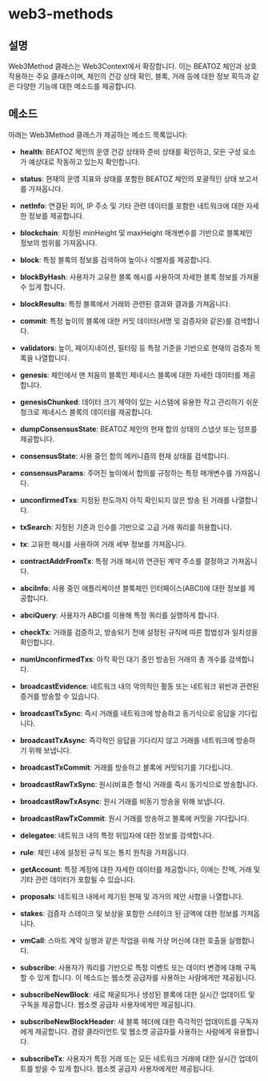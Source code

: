 # web3-methods

## 설명
Web3Method 클래스는 Web3Context에서 확장합니다. 이는 BEATOZ 체인과 상호 작용하는 주요 클래스이며, 체인의 건강 상태 확인, 블록, 거래 등에 대한 정보 획득과 같은 다양한 기능에 대한 메소드를 제공합니다.

## 메소드
아래는 Web3Method 클래스가 제공하는 메소드 목록입니다:

- **health**: BEATOZ 체인의 운영 건강 상태와 준비 상태를 확인하고, 모든 구성 요소가 예상대로 작동하고 있는지 확인합니다.

- **status**: 현재의 운영 지표와 상태를 포함한 BEATOZ 체인의 포괄적인 상태 보고서를 가져옵니다.

- **netInfo**: 연결된 피어, IP 주소 및 기타 관련 데이터를 포함한 네트워크에 대한 자세한 정보를 제공합니다.

- **blockchain**: 지정된 minHeight 및 maxHeight 매개변수를 기반으로 블록체인 정보의 범위를 가져옵니다.

- **block**: 특정 블록의 정보를 검색하여 높이나 식별자를 제공합니다.

- **blockByHash**: 사용자가 고유한 블록 해시를 사용하여 자세한 블록 정보를 가져올 수 있게 합니다.

- **blockResults**: 특정 블록에서 거래와 관련된 결과와 결과를 가져옵니다.

- **commit**: 특정 높이의 블록에 대한 커밋 데이터(서명 및 검증자와 같은)를 검색합니다.

- **validators**: 높이, 페이지네이션, 필터링 등 특정 기준을 기반으로 현재의 검증자 목록을 나열합니다.

- **genesis**: 체인에서 맨 처음의 블록인 제네시스 블록에 대한 자세한 데이터를 제공합니다.

- **genesisChunked**: 데이터 크기 제약이 있는 시스템에 유용한 작고 관리하기 쉬운 청크로 제네시스 블록의 데이터를 제공합니다.

- **dumpConsensusState**: BEATOZ 체인의 현재 합의 상태의 스냅샷 또는 덤프를 제공합니다.

- **consensusState**: 사용 중인 합의 메커니즘의 현재 상태를 검색합니다.

- **consensusParams**: 주어진 높이에서 합의를 규정하는 특정 매개변수를 가져옵니다.

- **unconfirmedTxs**: 지정된 한도까지 아직 확인되지 않은 방송 된 거래를 나열합니다.

- **txSearch**: 지정된 기준과 인수를 기반으로 고급 거래 쿼리를 허용합니다.

- **tx**: 고유한 해시를 사용하여 거래 세부 정보를 가져옵니다.

- **contractAddrFromTx**: 특정 거래 해시와 연관된 계약 주소를 결정하고 가져옵니다.

- **abciInfo**: 사용 중인 애플리케이션 블록체인 인터페이스(ABCI)에 대한 정보를 제공합니다.

- **abciQuery**: 사용자가 ABCI를 이용해 특정 쿼리를 실행하게 합니다.

- **checkTx**: 거래를 검증하고, 방송되기 전에 설정된 규칙에 따른 합법성과 일치성을 확인합니다.

- **numUnconfirmedTxs**: 아직 확인 대기 중인 방송된 거래의 총 개수를 검색합니다.

- **broadcastEvidence**: 네트워크 내의 악의적인 활동 또는 네트워크 위반과 관련된 증거를 방송할 수 있습니다.

- **broadcastTxSync**: 즉시 거래를 네트워크에 방송하고 동기식으로 응답을 기다립니다.

- **broadcastTxAsync**: 즉각적인 응답을 기다리지 않고 거래를 네트워크에 방송하기 위해 보냅니다.

- **broadcastTxCommit**: 거래를 방송하고 블록에 커밋되기를 기다립니다.

- **broadcastRawTxSync**: 원시(비표준 형식) 거래를 즉시 동기식으로 방송합니다.

- **broadcastRawTxAsync**: 원시 거래를 비동기 방송을 위해 보냅니다.

- **broadcastRawTxCommit**: 원시 거래를 방송하고 블록에 커밋을 기다립니다.

- **delegatee**: 네트워크 내의 특정 위임자에 대한 정보를 검색합니다.

- **rule**: 체인 내에 설정된 규칙 또는 통치 원칙을 가져옵니다.

- **getAccount**: 특정 계정에 대한 자세한 데이터를 제공합니다, 이에는 잔액, 거래 및 기타 관련 데이터가 포함될 수 있습니다.

- **proposals**: 네트워크 내에서 제기된 현재 및 과거의 제안 사항을 나열합니다.

- **stakes**: 검증자 스테이크 및 보상을 포함한 스테이크 된 금액에 대한 정보를 가져옵니다.

- **vmCall**: 스마트 계약 실행과 같은 작업을 위해 가상 머신에 대한 호출을 실행합니다.

- **subscribe**: 사용자가 쿼리를 기반으로 특정 이벤트 또는 데이터 변경에 대해 구독할 수 있게 합니다. 이 메소드는 웹소켓 공급자를 사용하는 사람에게만 제공됩니다.

- **subscribeNewBlock**: 새로 채굴되거나 생성된 블록에 대한 실시간 업데이트 및 구독을 제공합니다. 웹소켓 공급자 사용자에게만 제공됩니다.

- **subscribeNewBlockHeader**: 새 블록 헤더에 대한 즉각적인 업데이트를 구독자에게 제공합니다. 경량 클라이언트 및 웹소켓 공급자를 사용하는 사람에게 유용합니다.

- **subscribeTx**: 사용자가 특정 거래 또는 모든 네트워크 거래에 대한 실시간 업데이트를 받을 수 있게 합니다. 웹소켓 공급자 사용자에게만 제공됩니다.